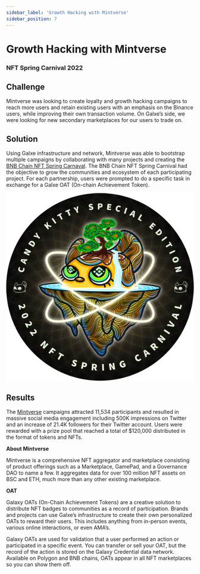 ```yaml
---
sidebar_label: 'Growth Hacking with Mintverse'
sidebar_position: 7
---
```


# Growth Hacking with Mintverse

### **NFT Spring Carnival 2022**

## Challenge

Mintverse was looking to create loyalty and growth hacking campaigns to reach more users and retain existing users with an emphasis on the Binance users, while improving their own transaction volume. On Galxe’s side, we were looking for new secondary marketplaces for our users to trade on.

## Solution

Using Galxe infrastructure and network, Mintverse was able to bootstrap multiple campaigns by collaborating with many projects and creating the [BNB Chain NFT Spring Carnaval](https://galxe.com/Mintverse/). The BNB Chain NFT Spring Carnival had the objective to grow the communities and ecosystem of each participating project. For each partnership, users were prompted to do a specific task in exchange for a Galxe OAT (On-chain Achievement Token).

![Untitled](assets/mintverse-oat.png)

## Results

The [Mintverse](https://twitter.com/Mintverse_) campaigns attracted 11,534 participants and resulted in massive social media engagement including 500K impressions on Twitter and an increase of 21.4K followers for their Twitter account. Users were rewarded with a prize pool that reached a total of $120,000 distributed in the format of tokens and NFTs.

**About Mintverse**

Mintverse is a comprehensive NFT aggregator and marketplace consisting of product offerings such as a Marketplace, GamePad, and a Governance DAO to name a few. It aggregates data for over 100 million NFT assets on BSC and ETH, much more than any other existing marketplace.

**OAT**

Galaxy OATs (On-Chain Achievement Tokens) are a creative solution to distribute NFT badges to communities as a record of participation. Brands and projects can use Galxe’s infrastructure to create their own personalized OATs to reward their users. This includes anything from in-person events, various online interactions, or even AMA’s.

Galaxy OATs are used for validation that a user performed an action or participated in a specific event. You can transfer or sell your OAT, but the record of the action is stored on the Galaxy Credential data network. Available on Polygon and BNB chains, OATs appear in all NFT marketplaces so you can show them off.
